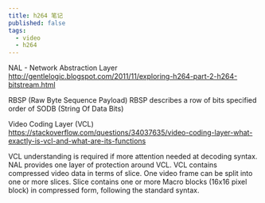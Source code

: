 ```yaml
---
title: h264 笔记
published: false
tags:
  - video
  - h264
---
```


NAL - Network Abstraction Layer
 http://gentlelogic.blogspot.com/2011/11/exploring-h264-part-2-h264-bitstream.html

RBSP (Raw Byte Sequence Payload)
 RBSP describes a row of bits specified order of SODB (String Of Data Bits)

Video Coding Layer (VCL) https://stackoverflow.com/questions/34037635/video-coding-layer-what-exactly-is-vcl-and-what-are-its-functions

VCL understanding is required if more attention needed at decoding syntax. NAL provides one layer of protection around VCL. VCL contains compressed video data in terms of slice. One video frame can be split into one or more slices. Slice contains one or more Macro blocks (16x16 pixel block) in compressed form, following the standard syntax.

